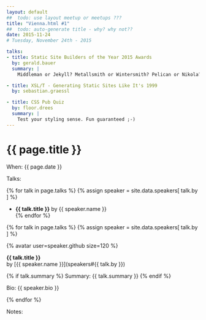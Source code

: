 ```yaml
---
layout: default
##  todo: use layout meetup or meetups ???
title: "Vienna.html #1"   
##  todo: auto-generate title - why? why not??
date: 2015-11-24  
# Tuesday, November 24th - 2015

talks:
- title: Static Site Builders of the Year 2015 Awards
  by: gerald.bauer
  summary: |
    Middleman or Jekyll? Metallsmith or Wintersmith? Pelican or Nikola? Emacs or Vim? Let's look at the world's greatest (free) static site builders.

- title: XSL/T - Generating Static Sites Like It's 1999
  by: sebastian.graessl

- title: CSS Pub Quiz
  by: floor.drees
  summary: |
    Test your styling sense. Fun guaranteed ;-)   
---
```



# {{ page.title }}


When: {{ page.date }}


Talks:

<!-- todo: add big avatars first -->

{% for talk in page.talks %}
{% assign speaker = site.data.speakers[ talk.by ] %}
- **{{ talk.title }}** by {{ speaker.name }}  
{% endfor %}


<!-- details -->

{% for talk in page.talks %}
{% assign speaker = site.data.speakers[ talk.by ] %}

{% avatar user=speaker.github size=120 %}

**{{ talk.title }}**  
by
[{{ speaker.name }}](speakers#{{ talk.by }})

{% if talk.summary %}
Summary: {{ talk.summary }}
{% endif %}


Bio: {{ speaker.bio }}


{% endfor %}


<!--
- **Static Site Builders of the Year 2015 Awards** by [Gerald Bauer](speakers#gerald.bauer)
    - Middleman or Jekyll? Metallsmith or Wintersmith? Pelican or Nikola? Emacs or Vim? Let's look at the world's greatest (free) static site builders.   
- **CSS Pub Quiz** by [Floor Drees](speakers#floor.drees)
    - Test your styling sense. Fun guaranteed ;-)   
      Bio: {{ site.data.speakers[ 'floor.drees' ].bio }}
- **XSL/T - Generating Static Sites Like It's 1999** by [Sebastian Gräßl](speakers#sebastian.graessl)
    - Bio: {{ site.data.speakers[ 'sebastian.graessl' ].bio }}
-->

Notes:

<!-- add notes here -->
